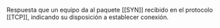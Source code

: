 Respuesta que un equipo da al paquete [[SYN]] recibido en el protocolo [[TCP]], indicando su disposición a establecer conexión.